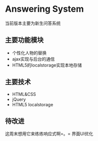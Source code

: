 # Answering System
当前版本主要为新生问答系统
## 主要功能模块
* 个性化人物的替换
* ajax实现与后台的通信
* HTML5的localstorage实现本地存储

## 主要技术
* HTML&CSS
* jQuery
* HTML5 localstorage

## 待改进
  这周末想用它来练练响应式啊=。=
  界面UI优化
